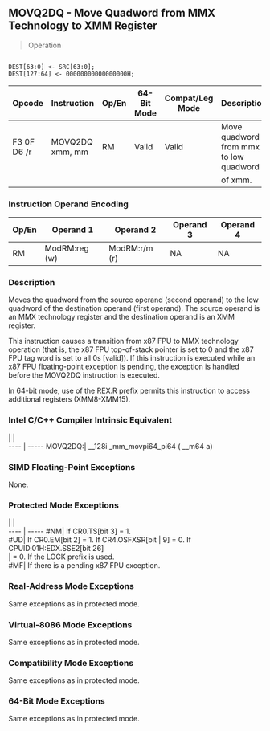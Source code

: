 ## MOVQ2DQ - Move Quadword from MMX Technology to XMM Register

> Operation
``` slim

DEST[63:0] <- SRC[63:0];
DEST[127:64] <- 00000000000000000H;

```

 Opcode     | Instruction    | Op/En| 64-Bit Mode| Compat/Leg Mode| Description                           
 ---  | --- | --- | --- | --- | ---
 F3 0F D6 /r| MOVQ2DQ xmm, mm| RM   | Valid      | Valid          | Move quadword from mmx to low quadword
            |                |      |            |                | of xmm.                               

### Instruction Operand Encoding
 Op/En| Operand 1    | Operand 2    | Operand 3| Operand 4
 ---  | --- | --- | --- | ---
 RM   | ModRM:reg (w)| ModRM:r/m (r)| NA       | NA       

### Description
Moves the quadword from the source operand (second operand) to the low quadword
of the destination operand (first operand). The source operand is an MMX technology
register and the destination operand is an XMM register.

This instruction causes a transition from x87 FPU to MMX technology operation
(that is, the x87 FPU top-of-stack pointer is set to 0 and the x87 FPU tag word
is set to all 0s [valid]). If this instruction is executed while an x87 FPU
floating-point exception is pending, the exception is handled before the MOVQ2DQ
instruction is executed.

In 64-bit mode, use of the REX.R prefix permits this instruction to access additional
registers (XMM8-XMM15).



### Intel C/C++ Compiler Intrinsic Equivalent
   | |  
---- | -----
 MOVQ2DQ:| __128i _mm_movpi64_pi64 ( __m64 a)

### SIMD Floating-Point Exceptions
None.


### Protected Mode Exceptions
   | |  
---- | -----
 #NM| If CR0.TS[bit 3] = 1.                   
 #UD| If CR0.EM[bit 2] = 1. If CR4.OSFXSR[bit 
    | 9] = 0. If CPUID.01H:EDX.SSE2[bit 26]   
    | = 0. If the LOCK prefix is used.        
 #MF| If there is a pending x87 FPU exception.

### Real-Address Mode Exceptions
Same exceptions as in protected mode.


### Virtual-8086 Mode Exceptions
Same exceptions as in protected mode.


### Compatibility Mode Exceptions
Same exceptions as in protected mode.


### 64-Bit Mode Exceptions
Same exceptions as in protected mode.

